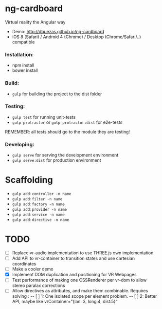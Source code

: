ng-cardboard
============
Virtual reality the Angular way
- Demo: http://dbuezas.github.io/ng-cardboard
- iOS 8 (Safari) / Android 4 (Chrome) / Desktop (Chrome/Safari/..) compatible

### Installation:

- npm install
- bower install

### Build:

- `gulp` for building the project to the dist folder

### Testing:
- `gulp test` for running unit-tests
- `gulp protractor` or `gulp protractor:dist` for e2e-tests

REMEMBER: all tests should go to the module they are testing!

### Developing:
- `gulp serve` for serving the development environment
- `gulp serve:dist` for production environment

# Scaffolding

- `gulp add:controller -n name`
- `gulp add:filter -n name`
- `gulp add:factory -n name`
- `gulp add:provider -n name`
- `gulp add:service -n name`
- `gulp add:directive -n name`

# TODO
- [ ] Replace vr-audio implementation to use THREE.js own implementation
- [ ] Add API to vr-container to transition states and use cartesian coordinates
- [ ] Make a cooler demo
- [x] Implement DOM duplication and positioning for VR Webpages 
- [ ] Test performance of making one CSSRenderer per vr-dom to allow stereo paralax corrections
- [ ] Allow directives as attributes, and make them combinable. Requires solving :
-- [ ] 1: One isolated scope per element problem. 
-- [ ] 2: Better API, maybe like vrContainer="{lan: 3, long:4, dist:5}"
